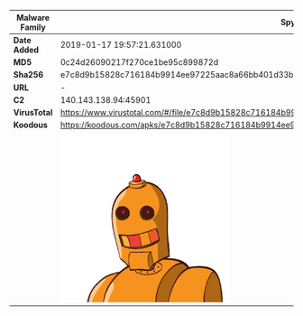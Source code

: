 | Malware Family | SpyNote                                                      |
| -------------- | ------------------------------------------------------------ |
| **Date Added** | 2019-01-17 19:57:21.631000                                                   |
| **MD5**        | 0c24d26090217f270ce1be95c899872d                             |
| **Sha256**     | e7c8d9b15828c716184b9914ee97225aac8a66bb401d33bf778169ef9d07f41f |
| **URL**        | -                                                            |
| **C2**         | 140.143.138.94:45901 |
| **VirusTotal** | https://www.virustotal.com/#/file/e7c8d9b15828c716184b9914ee97225aac8a66bb401d33bf778169ef9d07f41f/detection |
| **Koodous**    | https://koodous.com/apks/e7c8d9b15828c716184b9914ee97225aac8a66bb401d33bf778169ef9d07f41f |
|                | ![](../assets/e7c8d9b15828c716184b9914ee97225aac8a66bb401d33bf778169ef9d07f41f.png) |